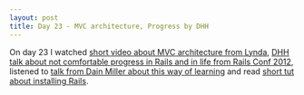 ```yaml
---
layout: post
title: Day 23 - MVC architecture, Progress by DHH
---
```

On day 23 I watched [short video about MVC architecture from Lynda](https://www.youtube.com/watch?v=3mQjtk2YDkM), [DHH talk about not comfortable progress in Rails and in life from Rails Conf 2012](https://www.youtube.com/watch?v=VOFTop3AMZ8), listened to [talk from Dain Miller about this way of learning](https://www.youtube.com/watch?v=GauSQK6kHXc) and read [short tut about installing Rails](https://gorails.com/setup/ubuntu/16.04).
